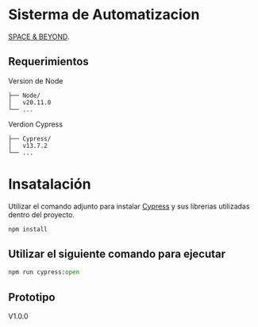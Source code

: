# Sisterma de Automatizacion

[SPACE & BEYOND]([pip](https://pip.pypa.io/en/stable/)).
## Requerimientos

Version de Node

    ├── Node/
    │   v20.11.0
    └── ...


Verdion Cypress

    ├── Cypress/
    │   v13.7.2
    └── ...


# Insatalación 

Utilizar el comando adjunto para instalar  [Cypress](https://docs.cypress.io/guides/getting-started/installing-cypress) y sus librerias utilizadas dentro del proyecto.

```bash
npm install 
```


## Utilizar el siguiente comando para ejecutar 

```python
npm run cypress:open
```

## Prototipo
 V1.0.0
